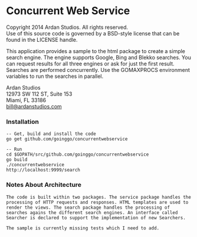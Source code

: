 # Concurrent Web Service

Copyright 2014 Ardan Studios. All rights reserved.  
Use of this source code is governed by a BSD-style license that can be found in the LICENSE handle.

This application provides a sample to the html package to create a simple search engine. The engine supports Google, Bing and Blekko searches. You can request results for all three engines or ask for just the first result. Searches are performed concurrently. Use the GOMAXPROCS environment variables to run the searches in parallel.

Ardan Studios  
12973 SW 112 ST, Suite 153  
Miami, FL 33186  
bill@ardanstudios.com

### Installation

	-- Get, build and install the code
	go get github.com/goinggo/concurrentwebservice
		
	-- Run
	cd $GOPATH/src/github.com/goinggo/concurrentwebservice
	go build
	./concurrentwebservice
	http://localhost:9999/search

### Notes About Architecture

	The code is built within two packages. The service package handles the processing of HTTP requests and responses. HTML templates are used to render the views. The search package handles the processing of searches agains the different search engines. An interface called Searcher is declared to support the implementation of new Searchers.

	The sample is currently missing tests which I need to add.